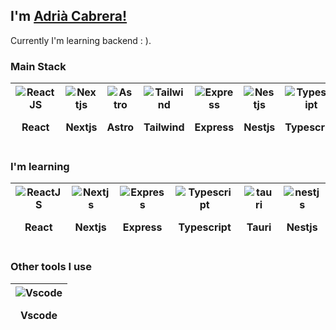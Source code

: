 ## I'm [Adrià Cabrera!](https://github.com/Luqueee/)
Currently I'm learning backend : ).


### Main Stack
| <div><img src="https://skillicons.dev/icons?i=react" alt="ReactJS" /> <p>React</p> </div> | <div><img src="https://skillicons.dev/icons?i=nextjs" alt="Nextjs" /> <p>Nextjs</p> </div> | <div><img src="https://skillicons.dev/icons?i=astro" alt="Astro" /> <p>Astro</p> </div> | <div><img src="https://skillicons.dev/icons?i=tailwind" alt="Tailwind" /> <p>Tailwind</p> </div> | <div><img src="https://skillicons.dev/icons?i=express" alt="Express" /> <p>Express</p> </div> | <div><img src="https://skillicons.dev/icons?i=nestjs" alt="Nestjs" /> <p>Nestjs</p> </div> | <div><img src="https://skillicons.dev/icons?i=typescript" alt="Typescript" /> <p>Typescript</p> </div> | <div><img src="https://skillicons.dev/icons?i=mongodb" alt="MongoDB" /> <p>MongoDB</p> </div> |
| --- | --- | --- | --- | --- | --- | --- | --- |

### I'm learning
| <div><img src="https://skillicons.dev/icons?i=react" alt="ReactJS" /> <p>React</p> </div> | <div><img src="https://skillicons.dev/icons?i=nextjs" alt="Nextjs" /> <p>Nextjs</p> </div> | <div><img src="https://skillicons.dev/icons?i=express" alt="Express" /> <p>Express</p> </div> | <div><img src="https://skillicons.dev/icons?i=typescript" alt="Typescript" /> <p>Typescript</p> </div> | <div><img src="https://skillicons.dev/icons?i=tauri" alt="tauri" /> <p>Tauri</p> </div> | <div><img src="https://skillicons.dev/icons?i=nestjs" alt="nestjs" /> <p>Nestjs</p> </div> 
| --- | --- | --- | --- | --- | --- |

### Other tools I use
 | <div><img src="https://skillicons.dev/icons?i=vscode" alt="Vscode" /> <p>Vscode</p> </div> |
| --- |
